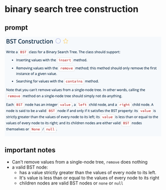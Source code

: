 # binary search tree construction

## prompt

![prompt](./images/bst-construction-prompt.png)

## important notes

* Can't remove values from a single-node tree, `remove` does nothing
* a valid BST node: 
  - has a value strictly greater than the values of every node to its left. 
  - It's value is less than or equal to the values of every node to its right
  - children nodes are valid BST nodes or `none` or `null`
  
